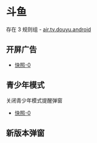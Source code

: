 # 斗鱼

存在 3 规则组 - [air.tv.douyu.android](/src/apps/air.tv.douyu.android.ts)

## 开屏广告

- [快照-0](https://gkd-kit.gitee.io/import/38517192/50c858ee-d331-4d5a-b5db-5eb17323c5ff)

## 青少年模式

关闭青少年模式提醒弹窗

- [快照-0](https://gkd-kit.gitee.io/import/38517192/1c081a65-688a-406b-b67b-9bfb9aba0fad)

## 新版本弹窗
